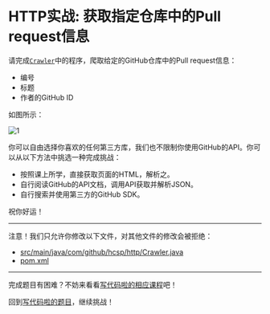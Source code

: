 # HTTP实战: 获取指定仓库中的Pull request信息

请完成[`Crawler`](https://github.com/hcsp/read-github-pull-requests/blob/master/src/main/java/com/github/hcsp/http/Crawler.java)中的程序，爬取给定的GitHub仓库中的Pull request信息：

- 编号
- 标题
- 作者的GitHub ID

如图所示：

![1](https://github.com/hcsp/read-github-pull-requests/blob/master/pull-screenshot.png)

你可以自由选择你喜欢的任何第三方库，我们也不限制你使用GitHub的API。你可以从以下方法中挑选一种完成挑战：

- 按照课上所学，直接获取页面的HTML，解析之。
- 自行阅读GitHub的API文档，调用API获取并解析JSON。
- 自行搜索并使用第三方的GitHub SDK。

祝你好运！

-----
注意！我们只允许你修改以下文件，对其他文件的修改会被拒绝：
- [src/main/java/com/github/hcsp/http/Crawler.java](https://github.com/hcsp/read-github-pull-requests/blob/master/src/main/java/com/github/hcsp/http/Crawler.java)
- [pom.xml](https://github.com/hcsp/read-github-pull-requests/blob/master/pom.xml)
-----


完成题目有困难？不妨来看看[写代码啦的相应课程](https://xiedaimala.com/tasks/661cd7ab-7fea-47d0-8e11-555d6fca751d)吧！

回到[写代码啦的题目](https://xiedaimala.com/tasks/661cd7ab-7fea-47d0-8e11-555d6fca751d/quizzes/6c87ef57-7f06-4af2-9112-86dd27ff099d)，继续挑战！
